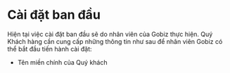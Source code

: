 # Cài đặt ban đầu

Hiện tại việc cài đặt ban đầu sẽ do nhân viên của Gobiz thực hiện. Quý Khách hàng cần cung cấp những thông tin như sau để nhân viên Gobiz có thể bắt đầu tiến hành cài đặt:

* Tên miền chính của Quý khách

